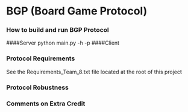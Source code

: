 # BGP (Board Game Protocol)

### How to build and run BGP Protocol
####Server
    python main.py -h <hostname> -p <listening port>
####Client

### Protocol Requirements
  See the Requirements_Team_8.txt file located at the root of this project

### Protocol Robustness

### Comments on Extra Credit
